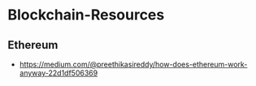 # Blockchain-Resources

## Ethereum
   * https://medium.com/@preethikasireddy/how-does-ethereum-work-anyway-22d1df506369
